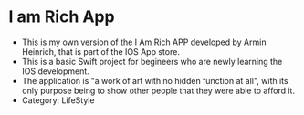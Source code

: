 # I am Rich App

* This is my own version of the I Am Rich APP developed by Armin Heinrich, that is part of the IOS App store.
* This is a basic Swift project for begineers who are newly learning the IOS development.
* The application is "a work of art with no hidden function at all", with its only purpose being to show other people that they were able to afford it.
* Category: LifeStyle
